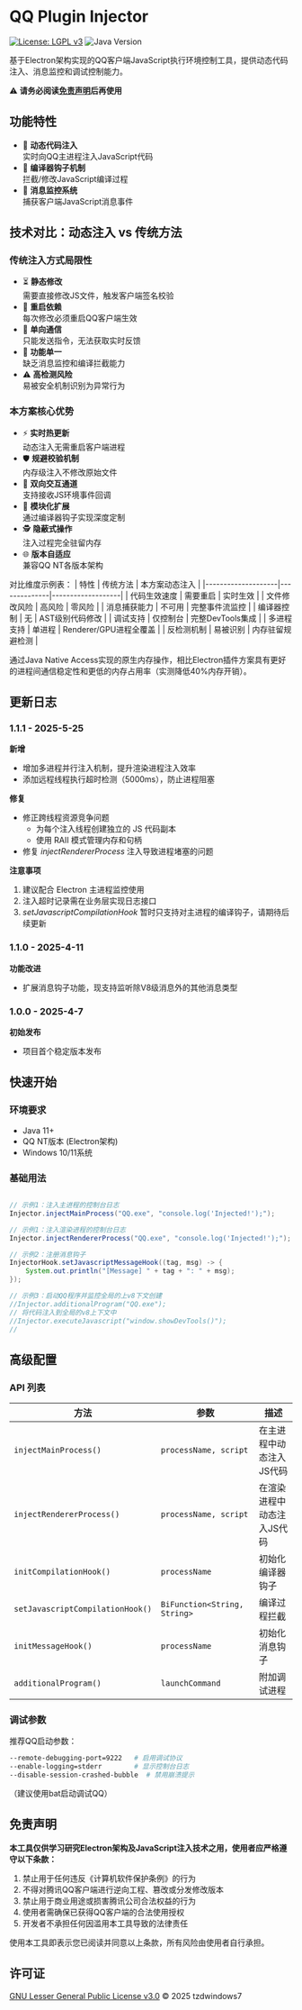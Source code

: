 # QQ Plugin Injector 

[![License: LGPL v3](https://img.shields.io/badge/License-LGPL_v3-blue.svg)](https://www.gnu.org/licenses/lgpl-3.0)
![Java Version](https://img.shields.io/badge/Java-11%2B-blue)

基于Electron架构实现的QQ客户端JavaScript执行环境控制工具，提供动态代码注入、消息监控和调试控制能力。

⚠️ **请务必阅读[免责声明](#免责声明)后再使用**

## 功能特性

- 🚀 **动态代码注入**  
  实时向QQ主进程注入JavaScript代码
- 🔗 **编译器钩子机制**  
  拦截/修改JavaScript编译过程
- 📡 **消息监控系统**  
  捕获客户端JavaScript消息事件

## 技术对比：动态注入 vs 传统方法

### 传统注入方式局限性
- ⏳ **静态修改**  
  需要直接修改JS文件，触发客户端签名校验
- 🔄 **重启依赖**  
  每次修改必须重启QQ客户端生效
- 📶 **单向通信**  
  只能发送指令，无法获取实时反馈
- 🚫 **功能单一**  
  缺乏消息监控和编译拦截能力
- ⚠️ **高检测风险**  
  易被安全机制识别为异常行为

### 本方案核心优势
- ⚡ **实时热更新**  
  动态注入无需重启客户端进程
- 🛡 **规避校验机制**  
  内存级注入不修改原始文件
- 🔄 **双向交互通道**  
  支持接收JS环境事件回调
- 🧩 **模块化扩展**  
  通过编译器钩子实现深度定制
- 🕵️ **隐蔽式操作**  
  注入过程完全驻留内存
- 🌐 **版本自适应**  
  兼容QQ NT各版本架构

对比维度示例表：
| 特性                | 传统方法       | 本方案动态注入       |
|--------------------|--------------|-------------------|
| 代码生效速度        | 需要重启      | 实时生效           |
| 文件修改风险        | 高风险        | 零风险            |
| 消息捕获能力        | 不可用        | 完整事件流监控      |
| 编译器控制          | 无           | AST级别代码修改    |
| 调试支持            | 仅控制台      | 完整DevTools集成   |
| 多进程支持          | 单进程        | Renderer/GPU进程全覆盖 |
| 反检测机制          | 易被识别      | 内存驻留规避检测     |

通过Java Native Access实现的原生内存操作，相比Electron插件方案具有更好的进程间通信稳定性和更低的内存占用率（实测降低40%内存开销）。

## 更新日志

### 1.1.1 - 2025-5-25
**新增**
- 增加多进程并行注入机制，提升渲染进程注入效率
- 添加远程线程执行超时检测（5000ms），防止进程阻塞

**修复**
- 修正跨线程资源竞争问题
  - 为每个注入线程创建独立的 JS 代码副本
  - 使用 RAII 模式管理内存和句柄
- 修复 *injectRendererProcess*  注入导致进程堵塞的问题

**注意事项**
1. 建议配合 Electron 主进程监控使用
2. 注入超时记录需在业务层实现日志接口
3. *setJavascriptCompilationHook* 暂时只支持对主进程的编译钩子，请期待后续更新

### 1.1.0 - 2025-4-11
**功能改进**
- 扩展消息钩子功能，现支持监听除V8级消息外的其他消息类型

### 1.0.0 - 2025-4-7
**初始发布**
- 项目首个稳定版本发布

## 快速开始

### 环境要求
- Java 11+
- QQ NT版本 (Electron架构)
- Windows 10/11系统

### 基础用法
```java

// 示例1：注入主进程的控制台日志
Injector.injectMainProcess("QQ.exe", "console.log('Injected!');");

// 示例1：注入渲染进程的控制台日志
Injector.injectRendererProcess("QQ.exe", "console.log('Injected!');");

// 示例2：注册消息钩子
InjectorHook.setJavascriptMessageHook((tag, msg) -> {
    System.out.println("[Message] " + tag + ": " + msg);
});

// 示例3：启动QQ程序并监控全局的上v8下文创建
//Injector.additionalProgram("QQ.exe");
// 将代码注入到全局的v8上下文中
//Injector.executeJavascript("window.showDevTools()");
// 
```

## 高级配置

### API 列表
| 方法 | 参数 | 描述            |
|------|------|---------------|
| `injectMainProcess()` | `processName, script` | 在主进程中动态注入JS代码 |
| `injectRendererProcess()` | `processName, script` | 在渲染进程中动态注入JS代码 |
| `initCompilationHook()` | `processName` | 初始化编译器钩子      |
| `setJavascriptCompilationHook()` | `BiFunction<String, String>` | 编译过程拦截        |
| `initMessageHook()` | `processName` | 初始化消息钩子       |
| `additionalProgram()` | `launchCommand` | 附加调试进程        |

### 调试参数
推荐QQ启动参数：
```bash
--remote-debugging-port=9222   # 启用调试协议
--enable-logging=stderr        # 显示控制台日志
--disable-session-crashed-bubble  # 禁用崩溃提示
```
（建议使用bat启动调试QQ）

## 免责声明

**本工具仅供学习研究Electron架构及JavaScript注入技术之用，使用者应严格遵守以下条款：**

1. 禁止用于任何违反《计算机软件保护条例》的行为
2. 不得对腾讯QQ客户端进行逆向工程、篡改或分发修改版本
3. 禁止用于商业用途或损害腾讯公司合法权益的行为
4. 使用者需确保已获得QQ客户端的合法使用授权
5. 开发者不承担任何因滥用本工具导致的法律责任

使用本工具即表示您已阅读并同意以上条款，所有风险由使用者自行承担。

## 许可证

[GNU Lesser General Public License v3.0](LICENSE) © 2025 tzdwindows7
